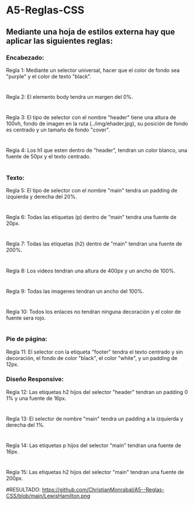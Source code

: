 # A5-Reglas-CSS
## Mediante una hoja de estilos externa hay que aplicar las siguientes reglas:
### Encabezado:
Regla 1: Mediante un selector universal, hacer que el color de fondo sea "purple" y el color de texto "black".
#
Regla 2: El elemento body tendra un margen del 0%.
#
Regla 3: El tipo de selector con el nombre "header" tiene una altura de 100vh, fondo de imagen en la ruta (../img/ehader.jpg), su posición de fondo es centrado y un tamaño de fondo "cover".
#
Regla 4: Los h1 que esten dentro de "header", tendran un color blanco, una fuente de 50px y el texto centrado.
#
### Texto:
Regla 5: El tipo de selector con el nombre "main" tendra un padding de izquierda y derecha del 20%.
#
Regla 6: Todas las etiquetas (p) dentro de "main" tendra una fuente de 20px.
#
Regla 7: Todas las etiquetas (h2) dentro de "main" tendran una fuente de 200%.
#
Regla 8: Los videos tendran una altura de 400px y un ancho de 100%.
#
Regla 9: Todas las imagenes tendran un ancho del 100%.
#
Regla 10: Todos los enlaces no tendran ninguna decoración y el color de fuente sera rojo.
#
### Pie de página:
Regla 11: El selector con la etiqueta "footer" tendra el texto centrado y sin decoración, el fondo de color "black", el color "white", y un padding de 12px.
### Diseño Responsive:
Regla 12: Las etiquetas h2 hijos del selector "header" tendran un padding 0 1% y una fuente de 16px.
#
Regla 13: El selector de nombre "main" tendra un padding a la izquierda y derecha del 1%.
#
Regla 14: Las etiquetas p hijos del selector "main" tendran una fuente de 16px.
#
Regla 15: Las etiquetas h2 hijos del selector "main" tendran una fuente de 200px.

#RESULTADO:
https://github.com/ChristianMonrabal/A5--Reglas-CSS/blob/main/LewisHamilton.png
